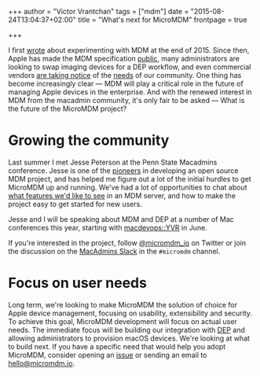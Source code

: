 +++
author = "Victor Vrantchan"
tags = ["mdm"]
date = "2015-08-24T13:04:37+02:00"
title = "What's next for MicroMDM"
frontpage = true

+++

I first [wrote](https://groob.io/posts/mdm-experiments/) about experimenting with MDM at the end of 2015. Since then, Apple has made the MDM specification [public](https://developer.apple.com/library/content/documentation/Miscellaneous/Reference/MobileDeviceManagementProtocolRef/3-MDM_Protocol/MDM_Protocol.html), many administrators are looking to swap imaging devices for a DEP workflow, and even commercial vendors [are taking notice](https://simplemdm.com/2017/03/07/deploy-munki-apple-dep-mdm/) of the [needs](http://blog.eriknicolasgomez.com/2017/03/08/Custom-DEP-Part-1-An-Introduction/) of our community. One thing has become increasingly clear — MDM will play a critical role in the future of managing Apple devices in the enterprise. And with the renewed interest in MDM from the macadmin community, it's only fair to be asked — What is the future of the MicroMDM project?   <!--more-->

# Growing the community

Last summer I met Jesse Peterson at the Penn State Macadmins conference. Jesse is one of the [pioneers](https://github.com/jessepeterson/commandment) in developing an open source MDM project, and has helped me figure out a lot of the initial hurdles to get MicroMDM up and running. We've had a lot of opportunities to chat about [what features we'd like to see](https://github.com/micromdm/micromdm/issues/110) in an MDM server, and how to make the project easy to get started for new users. 

Jesse and I will be speaking about MDM and DEP at a number of Mac conferences this year, starting with [macdevops::YVR](https://www.macdevops.ca/speakers/) in June. 

If you're interested in the project, follow [@micromdm_io](https://twitter.com/micromdm_io) on Twitter or join the discussion on the [MacAdmins Slack](https://macadmins.herokuapp.com/) in the `#micromdm` channel.

# Focus on user needs

Long term, we're looking to make MicroMDM the solution of choice for Apple device management, focusing on usability, extensibility and security. To achieve this goal, MicroMDM development will focus on actual user needs. The immediate focus will be building our integration with [DEP](https://deploy.apple.com) and allowing administrators to provision macOS devices. We're looking at what to build next. If you have a specific need that would help you adopt MicroMDM, consider opening an [issue](https://github.com/micromdm/micromdm/issues/new) or sending an email to [hello@micromdm.io](mailto:hello@micromdm.io).

